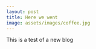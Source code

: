 ```yaml
---
layout: post
title: Here we went
image: assets/images/coffee.jpg
---
```


This is a test of a new blog
